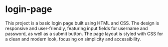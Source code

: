 # login-page
This project is a basic login page built using HTML and CSS. The design is responsive and user-friendly, featuring input fields for username and password, as well as a submit button. The page layout is styled with CSS for a clean and modern look, focusing on simplicity and accessibility.
